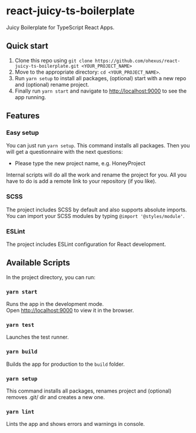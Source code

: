 # react-juicy-ts-boilerplate

Juicy Boilerplate for TypeScript React Apps.

## Quick start

1. Clone this repo using `git clone https://github.com/ohexus/react-juicy-ts-boilerplate.git <YOUR_PROJECT_NAME>`
2. Move to the appropriate directory: `cd <YOUR_PROJECT_NAME>`.
3. Run `yarn setup` to install all packages, (optional) start with a new repo and (optional) rename project.
4. Finally run `yarn start` and navigate to [http://localhost:9000](http://localhost:9000) to see the app running.

## Features

### Easy setup

You can just run `yarn setup`. This command installs all packages. Then you will get a questionnaire with the next questions:

- Please type the new project name, e.g. HoneyProject

Internal scripts will do all the work and rename the project for you. All you have to do is add a remote link to your repository (if you like).

### SCSS

The project includes SCSS by default and also supports absolute imports.\
You can import your SCSS modules by typing `@import '@styles/module'`.

### ESLint

The project includes ESLint configuration for React development.

## Available Scripts

In the project directory, you can run:

### `yarn start`

Runs the app in the development mode.\
Open [http://localhost:9000](http://localhost:9000) to view it in the browser.

### `yarn test`

Launches the test runner.

### `yarn build`

Builds the app for production to the `build` folder.

### `yarn setup`

This command installs all packages, renames project and (optional) removes .git/ dir and creates a new one.

### `yarn lint`

Lints the app and shows errors and warnings in console.
